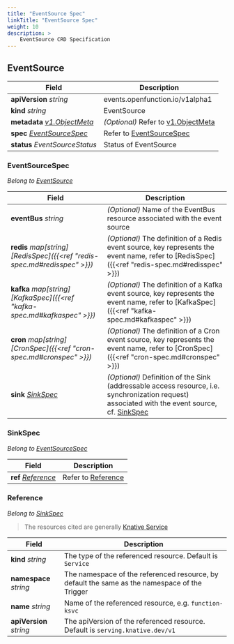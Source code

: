 ```yaml
---
title: "EventSource Spec"
linkTitle: "EventSource Spec"
weight: 10
description: >
    EventSource CRD Specification
---
```


## EventSource

| Field                                                        | Description                                                  |
| ------------------------------------------------------------ | ------------------------------------------------------------ |
| **apiVersion** *string*                                      | events.openfunction.io/v1alpha1                              |
| **kind** *string*                                            | EventSource                                                  |
| **metadata** *[v1.ObjectMeta](https://pkg.go.dev/k8s.io/apimachinery/pkg/apis/meta/v1#ObjectMeta)* | *(Optional)* Refer to [v1.ObjectMeta](https://pkg.go.dev/k8s.io/apimachinery/pkg/apis/meta/v1#ObjectMeta) |
| **spec** *[EventSourceSpec](#eventsourcespec)*               | Refer to [EventSourceSpec](#eventsourcespec)                 |
| **status** *EventSourceStatus*                               | Status of EventSource                                        |

### EventSourceSpec

*Belong to [EventSource](#eventsource)*

| Field                                                        | Description                                                  |
| ------------------------------------------------------------ | ------------------------------------------------------------ |
| **eventBus** *string*                                        | *(Optional)* Name of the EventBus resource associated with the event source |
| **redis** *map\[string][RedisSpec]({{<ref "redis-spec.md#redisspec" >}})* | *(Optional)* The definition of a Redis event source, key represents the event name, refer to [RedisSpec]({{<ref "redis-spec.md#redisspec" >}}) |
| **kafka** *map\[string][KafkaSpec]({{<ref "kafka-spec.md#kafkaspec" >}})* | *(Optional)* The definition of a Kafka event source, key represents the event name, refer to [KafkaSpec]({{<ref "kafka-spec.md#kafkaspec" >}}) |
| **cron** *map\[string][CronSpec]({{<ref "cron-spec.md#cronspec" >}})* | *(Optional)* The definition of a Cron event source, key represents the event name, refer to [CronSpec]({{<ref "cron-spec.md#cronspec" >}}) |
| **sink** *[SinkSpec](#sinkspec)*                             | *(Optional)* Definition of the Sink (addressable access resource, i.e. synchronization request) associated with the event source, cf. [SinkSpec](#sinkspec) |

### SinkSpec

*Belong to [EventSourceSpec](#eventsourcespec)*

| Field                             | Description                      |
| --------------------------------- | -------------------------------- |
| **ref** *[Reference](#reference)* | Refer to [Reference](#reference) |

### Reference

*Belong to [SinkSpec](#sinkspec)*

> The resources cited are generally [Knative Service](https://knative.dev/docs/reference/api/serving-api/#serving.knative.dev/v1.Service) 

| Field                   | Description                                                  |
| ----------------------- | ------------------------------------------------------------ |
| **kind** *string*       | The type of the referenced resource. Default is `Service`    |
| **namespace** *string*  | The namespace of the referenced resource, by default the same as the namespace of the Trigger |
| **name** *string*       | Name of the referenced resource, e.g. `function-ksvc`        |
| **apiVersion** *string* | The apiVersion of the referenced resource. Default is `serving.knative.dev/v1` |